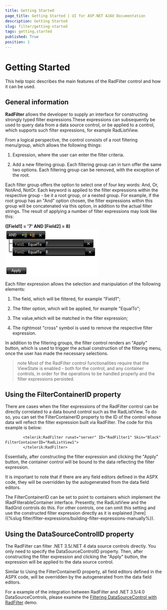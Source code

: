 ```yaml
---
title: Getting Started
page_title: Getting Started | UI for ASP.NET AJAX Documentation
description: Getting Started
slug: filter/getting-started
tags: getting,started
published: True
position: 1
---
```


# Getting Started



This help topic describes the main features of the RadFilter control and how it can be used.

## General information

__RadFilter__ allows the developer to supply an interface for constructing strongly typed filter expressions.These expressions can subsequently be used to query data from a data source control, or be applied to a control, which supports such filter expressions, for example RadListView.

From a logical perspective, the control consists of a root filtering menu/group, which allows the following things:

1. Expression, where the user can enter the filter criteria.

1. Add a new filtering group. Each filtering group can in turn offer the same two options. Each filtering group can be removed, with the exception of the root.

Each filter group offers the option to select one of four key words: And, Or, NotAnd, NotOr. Each keyword is applied to the filter expressions within the respective group - be it a root group, or a nested group. For example, if the root group has an "And" option chosen, the filter expressions within this group will be concatenated via this option, in addition to the actual filter strings. The result of applying a number of filter expressions may look like this:

__([Field1] = '7' AND [Field2] = 8)__![Filter expressions](images/filter_expression2.png)

Each filter expression allows the selection and manipulation of the following elements:

1. The field, which will be filtered, for example "Field1";

1. The filter option, which will be applied, for example "EqualTo";

1. The value,which will be matched in the filter expression;

1. The rightmost "cross" symbol is used to remove the respective filter expression.

In addition to the filtering groups, the filter control renders an "Apply" button, which is used to trigger the actual construction of the filtering menu, once the user has made the necessary selections.

>note Most of the RadFilter control functionalities require that the ViewState is enabled - both for the control, and any container controls, in order for the operations to be handled properly and the filter expressions persisted.
>


## Using the FilterContainerID property

There are cases when the filter expressions of the RadFilter control can be directly correlated to a data bound control such as the RadListView. To do so, you can set the FilterContainerID property to the ID of the control whose data will reflect the filter expression built via RadFilter. The code for this example is below:

````ASPNET
	    <telerik:RadFilter runat="server" ID="RadFilter1" Skin="Black" FilterContainerID="RadListView1">
	    </telerik:RadFilter>
````



Essentially, after constructing the filter expression and clicking the "Apply" button, the container control will be bound to the data reflecting the filter expression.

It is important to note that if there are any field editors defined in the ASPX code, they will be overridden by the autogenerated from the data field editors.

The FilterContainerID can be set to point to containers which implement the IRadFilterableContainer interface. Presently, the RadListView and the RadGrid controls do this. For other controls, one can omit this setting and use the constructed filter expression directly as it is explained [here]({%slug filter/filter-expressions/building-filter-expressions-manually%}).

## Using the DataSourceControlID property

The RadFilter can filter .NET 3.5/.NET 4 data source controls directly. You only need to specify the DataSourceControlID property. Then, after constructing the filter expression and clicking the "Apply" button, the expression will be applied to the data source control.

Similar to Using the FilterContainerID property, all field editors defined in the ASPX code, will be overridden by the autogenerated from the data field editors.

For a example of the integration between RadFilter and .NET 3.5/4.0 DataSourceControls, please examine the [Filtering DataSourceControl with RadFilter](http://demos.telerik.com/aspnet-ajax/filter/examples/datasourceintegration/defaultcs.aspx) demo.
